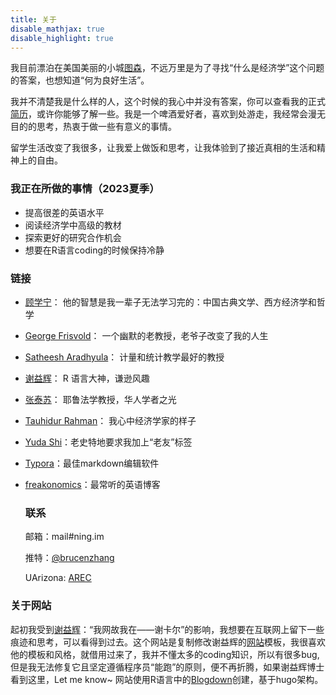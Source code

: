 ```yaml
---
title: 关于
disable_mathjax: true
disable_highlight: true
---
```





我目前漂泊在美国美丽的小城[图森](https://baike.baidu.com/item/%E5%9B%BE%E6%A3%AE/3482044?fromModule=lemma_search-box)，不远万里是为了寻找“什么是经济学”这个问题的答案，也想知道“何为良好生活”。

我并不清楚我是什么样的人，这个时候的我心中并没有答案，你可以查看我的正式[简历](https://ning.im/cv/)，或许你能够了解一些。我是一个啤酒爱好者，喜欢到处游走，我经常会漫无目的的思考，热衷于做一些有意义的事情。

留学生活改变了我很多，让我爱上做饭和思考，让我体验到了接近真相的生活和精神上的自由。



### 我正在所做的事情（2023夏季）

- 提高很差的英语水平
- 阅读经济学中高级的教材
- 探索更好的研究合作机会
- 想要在R语言coding的时候保持冷静



### 链接

- [顾学宁](http://jjxy.nufe.edu.cn/info/1104/1692.htm)： 他的智慧是我一辈子无法学习完的：中国古典文学、西方经济学和哲学

- [George Frisvold](https://economics.arizona.edu/person/george-frisvold)： 一个幽默的老教授，老爷子改变了我的人生

- [Satheesh Aradhyula](https://economics.arizona.edu/person/satheesh-aradhyula)： 计量和统计教学最好的教授

- [谢益辉](https://yihui.org/)： R 语言大神，谦逊风趣

- [张泰苏](https://law.yale.edu/taisu-zhang)： 耶鲁法学教授，华人学者之光

- [Tauhidur Rahman](https://economics.arizona.edu/person/tauhidur-rahman)： 我心中经济学家的样子

- [Yuda Shi](http://shiyuda.net)：老史特地要求我加上“老友”标签

- [Typora](https://typora.io)：最佳markdown编辑软件

- [freakonomics](https://freakonomics.com)：最常听的英语博客

  ### 联系

  邮箱：mail#ning.im

  推特：[@brucenzhang](https://twitter.com/brucenzhang)

  UArizona: [AREC](https://economics.arizona.edu/person/ning-zhang)


### 关于网站

起初我受到[谢益辉](https://yihui.org/)：“我网故我在——谢卡尔”的影响，我想要在互联网上留下一些痕迹和思考，可以看得到过去。这个网站是复制修改谢益辉的[网站](https://yihui.org)模板，我很喜欢他的模板和风格，就借用过来了，我并不懂太多的coding知识，所以有很多bug, 但是我无法修复它且坚定遵循程序员“能跑”的原则，便不再折腾，如果谢益辉博士看到这里，Let me know~ 网站使用R语言中的[Blogdown](https://bookdown.org/yihui/blogdown/)创建，基于hugo架构。









